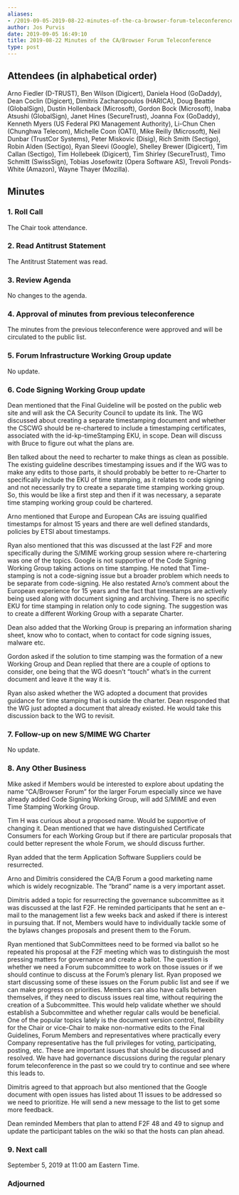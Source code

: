 ```yaml
---
aliases:
- /2019-09-05-2019-08-22-minutes-of-the-ca-browser-forum-teleconference/
author: Jos Purvis
date: 2019-09-05 16:49:10
title: 2019-08-22 Minutes of the CA/Browser Forum Teleconference
type: post
---
```


## Attendees (in alphabetical order) 

Arno Fiedler (D-TRUST), Ben Wilson (Digicert), Daniela Hood (GoDaddy), Dean Coclin (Digicert), Dimitris Zacharopoulos (HARICA), Doug Beattie (GlobalSign), Dustin Hollenback (Microsoft), Gordon Bock (Microsoft), Inaba Atsushi (GlobalSign), Janet Hines (SecureTrust), Joanna Fox (GoDaddy), Kenneth Myers (US Federal PKI Management Authority), Li-Chun Chen (Chunghwa Telecom), Michelle Coon (OATI), Mike Reilly (Microsoft), Neil Dunbar (TrustCor Systems), Peter Miskovic (Disig), Rich Smith (Sectigo), Robin Alden (Sectigo), Ryan Sleevi (Google), Shelley Brewer (Digicert), Tim Callan (Sectigo), Tim Hollebeek (Digicert), Tim Shirley (SecureTrust), Timo Schmitt (SwissSign), Tobias Josefowitz (Opera Software AS), Trevoli Ponds-White (Amazon), Wayne Thayer (Mozilla).

## Minutes



### 1. Roll Call



The Chair took attendance.

### 2. Read Antitrust Statement



The Antitrust Statement was read.

### 3. Review Agenda



No changes to the agenda.

### 4. Approval of minutes from previous teleconference 

The minutes from the previous teleconference were approved and will be circulated to the public list.

### 5. Forum Infrastructure Working Group update 

No update.

### 6. Code Signing Working Group update 

Dean mentioned that the Final Guideline will be posted on the public web site and will ask the CA Security Council to update its link. The WG discussed about creating a separate timestamping document and whether the CSCWG should be re-chartered to include a timestamping certificates, associated with the id-kp-timeStamping EKU, in scope. Dean will discuss with Bruce to figure out what the plans are.

Ben talked about the need to recharter to make things as clean as possible. The existing guideline describes timestamping issues and if the WG was to make any edits to those parts, it should probably be better to re-Charter to specifically include the EKU of time stamping, as it relates to code signing and not necessarily try to create a separate time stamping working group. So, this would be like a first step and then if it was necessary, a separate time stamping working group could be chartered.

Arno mentioned that Europe and European CAs are issuing qualified timestamps for almost 15 years and there are well defined standards, policies by ETSI about timestamps.

Ryan also mentioned that this was discussed at the last F2F and more specifically during the S/MIME working group session where re-chartering was one of the topics. Google is not supportive of the Code Signing Working Group taking actions on time stamping. He noted that Time-stamping is not a code-signing issue but a broader problem which needs to be separate from code-signing. He also restated Arno’s comment about the European experience for 15 years and the fact that timestamps are actively being used along with document signing and archiving. There is no specific EKU for time stamping in relation only to code signing. The suggestion was to create a different Working Group with a separate Charter.

Dean also added that the Working Group is preparing an information sharing sheet, know who to contact, when to contact for code signing issues, malware etc.

Gordon asked if the solution to time stamping was the formation of a new Working Group and Dean replied that there are a couple of options to consider, one being that the WG doesn’t “touch” what’s in the current document and leave it the way it is.

Ryan also asked whether the WG adopted a document that provides guidance for time stamping that is outside the charter. Dean responded that the WG just adopted a document that already existed. He would take this discussion back to the WG to revisit.

### 7. Follow-up on new S/MIME WG Charter 

No update.

### 8. Any Other Business 

Mike asked if Members would be interested to explore about updating the name “CA/Browser Forum” for the larger Forum especially since we have already added Code Signing Working Group, will add S/MIME and even Time Stamping Working Group.

Tim H was curious about a proposed name. Would be supportive of changing it. Dean mentioned that we have distinguished Certificate Consumers for each Working Group but if there are particular proposals that could better represent the whole Forum, we should discuss further.

Ryan added that the term Application Software Suppliers could be resurrected.

Arno and Dimitris considered the CA/B Forum a good marketing name which is widely recognizable. The “brand” name is a very important asset.

Dimitris added a topic for resurrecting the governance subcommittee as it was discussed at the last F2F. He reminded participants that he sent an e-mail to the management list a few weeks back and asked if there is interest in pursuing that. If not, Members would have to individually tackle some of the bylaws changes proposals and present them to the Forum.

Ryan mentioned that SubCommittees need to be formed via ballot so he repeated his proposal at the F2F meeting which was to distinguish the most pressing matters for governance and create a ballot. The question is whether we need a Forum subcommittee to work on those issues or if we should continue to discuss at the Forum’s plenary list. Ryan proposed we start discussing some of these issues on the Forum public list and see if we can make progress on priorities. Members can also have calls between themselves, if they need to discuss issues real time, without requiring the creation of a Subcommittee. This would help validate whether we should establish a Subcommittee and whether regular calls would be beneficial. One of the popular topics lately is the document version control, flexibility for the Chair or vice-Chair to make non-normative edits to the Final Guidelines, Forum Members and representatives where practically every Company representative has the full privileges for voting, participating, posting, etc. These are important issues that should be discussed and resolved. We have had governance discussions during the regular plenary forum teleconference in the past so we could try to continue and see where this leads to.

Dimitris agreed to that approach but also mentioned that the Google document with open issues has listed about 11 issues to be addressed so we need to prioritize. He will send a new message to the list to get some more feedback.

Dean reminded Members that plan to attend F2F 48 and 49 to signup and update the participant tables on the wiki so that the hosts can plan ahead.

### 9. Next call



September 5, 2019 at 11:00 am Eastern Time.

### Adjourned